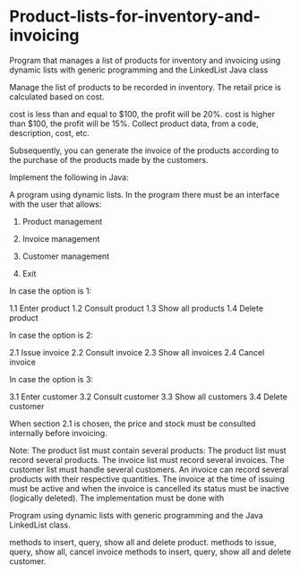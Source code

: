 # Product-lists-for-inventory-and-invoicing
Program that manages a list of products for inventory and invoicing using dynamic lists with generic programming and the LinkedList Java class

Manage the list of products to be recorded in inventory. The retail price is calculated based on cost.

cost is less than and equal to $100, the profit will be 20%.
cost is higher than $100, the profit will be 15%.
Collect product data, from a code, description, cost, etc.

Subsequently, you can generate the invoice of the products according to the purchase of the products made by the customers.

Implement the following in Java:

A program using dynamic lists.
In the program there must be an interface with the user that allows:
1. Product management

2. Invoice management

3. Customer management

4. Exit

In case the option is 1:

1.1 Enter product
1.2 Consult product 
1.3 Show all products
1.4 Delete product 

In case the option is 2:

2.1 Issue invoice
2.2 Consult invoice
2.3 Show all invoices
2.4 Cancel invoice

In case the option is 3:

3.1 Enter customer
3.2 Consult customer 
3.3 Show all customers
3.4 Delete customer 

When section 2.1 is chosen, the price and stock must be consulted internally before invoicing.

Note: The product list must contain several products:
The product list must record several products.
The invoice list must record several invoices.
The customer list must handle several customers.
An invoice can record several products with their respective quantities.
The invoice at the time of issuing must be active and when the invoice is cancelled its status must be inactive (logically deleted).
The implementation must be done with

Program using dynamic lists with generic programming and the Java LinkedList class. 

methods to insert, query, show all and delete product.
methods to issue, query, show all, cancel invoice
methods to insert, query, show all and delete customer.
